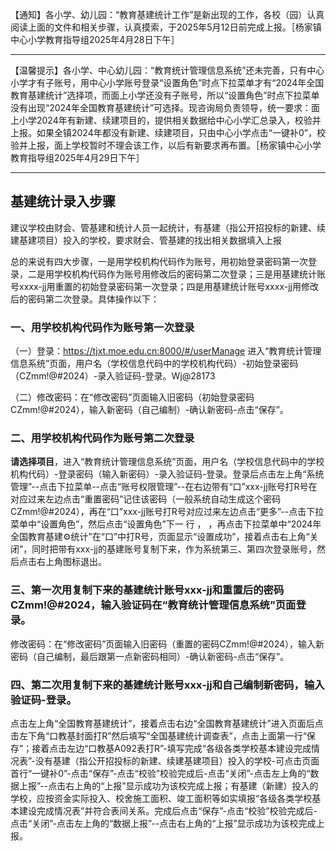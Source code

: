 【通知】各小学、幼儿园：“教育基建统计工作”是新出现的工作，各校（园）认真阅读上面的文件和相关步骤，认真摸索，于2025年5月12日前完成上报。［杨家镇中心小学教育指导组2025年4月28日下午］

------

【温馨提示】各小学、中心幼儿园：“教育统计管理信息系统”还未完善，只有中心小学才有子账号，用中心小学账号登录“设置角色”时点下拉菜单才有“2024年全国教育基建统计”选择项，而面上小学还没有子账号，所以“设置角色”时点下拉菜单没有出现“2024年全国教育基建统计”可选择。现咨询局负责领导，统一要求：面上小学2024年有新建、续建项目的，提供相关数据给中心小学汇总录入，校验并上报。如果全镇2024年都没有新建、续建项目，只由中心小学点击“一键补0”，校验并上报，面上学校暂时不理会该工作，以后有新要求再布置。［杨家镇中心小学教育指导组2025年4月29日下午］

------

## 基建统计录入步骤

建议学校由财会、管基建和统计人员一起统计，有基建（指公开招投标的新建、续建基建项目）投入的学校，要求财会、管基建的找出相关数据填入上报

总的来说有四大步骤，一是用学校机构代码作为账号，用初始登录密码第一次登录，二是用学校机构代码作为账号用修改后的密码第二次登录；三是用基建统计账号xxxx-jj用重置的初始登录密码第一次登录；四是用基建统计账号xxxx-jj用修改后的密码第二次登录。具体操作以下：

### 一、用学校机构代码作为账号第一次登录

（一）登录：https://tjxt.moe.edu.cn:8000/#/userManage 进入“教育统计管理信息系统”页面，用户名（学校信息代码中的学校机构代码）-初始登录密码（CZmm!@#2024）-录入验证码-登录。Wj@28173

（二）修改密码：在“修改密码”页面输入旧密码（初始登录密码CZmm!@#2024），输入新密码（自己编制）-确认新密码-点击“保存”。

### 二、用学校机构代码作为账号第二次登录

**请选择项目**，进入“教育统计管理信息系统”页面，用户名（学校信息代码中的学校机构代码）-登录密码（输入新密码）-录入验证码-登录。登录后点击左上角“系统管理”--点击下拉菜单--点击“账号权限管理”--在右边带有“口”xxx-jj账号打R号在对应过来左边点击“重置密码”记住该密码（一般系统自动生成这个密码CZmm!@#2024），再在“口”xxx-jj账号打R号对应过来左边点击“更多”--点击下拉菜单中“设置角色”，然后点击“设置角色”下一 行 ， ，再点击下拉菜单中“2024年全国教育基建⚙️统计”在“口”中打R号，页面显示“设置成功”，接着点击右上角“关闭”，同时把带有xxx-jj的基建账号复制下来，作为系统第三、第四次登录账号，然后点击右上角图标退出。

### 三、第一次用复制下来的基建统计账号xxx-jj和重置后的密码CZmm!@#2024，输入验证码在“教育统计管理信息系统”页面登录。

修改密码：在“修改密码”页面输入旧密码（重置的密码CZmm!@#2024），输入新密码（自己编制，最后跟第一点新密码相同）-确认新密码-点击“保存”。

### 四、第二次用复制下来的基建统计账号xxx-jj和自己编制新密码，输入验证码-登录。

点击左上角“全国教育基建统计”，接着点击右边“全国教育基建统计”进入页面后点击左下角“口教基封面打R”然后填写“全国基建统计调查表”，点击上面第一行“保存”；接着点击左边“口教基A092表打R”-填写完成“各级各类学校基本建设完成情况表”-没有基建（指公开招投标的新建、续建基建项目）投入的学校-可点击页面首行“一键补0”-点击“保存”-点击“校验”校验完成后-点击“关闭”-点击左上角的“数据上报”--点击右上角的“上报”显示成功为该校完成上报；有基建（新建）投入的学校，应按资金实际投入、校舍施工面积、竣工面积等如实填报“各级各类学校基本建设完成情况表”并符合表间关系。完成后点击“保存”-点击“校验”校验完成后-点击“关闭”-点击左上角的“数据上报”--点击右上角的“上报”显示成功为该校完成上报。